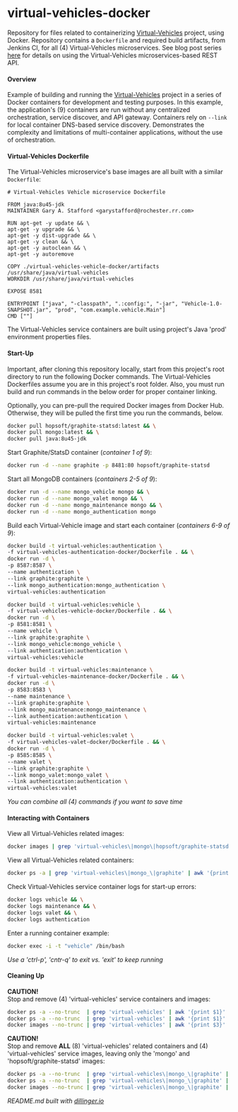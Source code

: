 # virtual-vehicles-docker
Repository for files related to containerizing [Virtual-Vehicles](https://github.com/garystafford/virtual-vehicles-demo) project, using Docker. Repository contains a ```Dockerfile``` and required build artifacts, from Jenkins CI, for all (4) Virtual-Vehicles microservices. See blog post series [here](http://wp.me/p1RD28-1pm) for details on using the Virtual-Vehicles microservices-based REST API.

#### Overview ####
Example of building and running the [Virtual-Vehicles](https://github.com/garystafford/virtual-vehicles-demo) project in a series of Docker containers for development and testing purposes. In this example, the application's (9) containers are run without any centralized orchestration, service discover, and API gateway. Containers rely on ```--link``` for local container DNS-based service discovery. Demonstrates the complexity and limitations of multi-container applications, without the use of orchestration.

#### Virtual-Vehicles Dockerfile ####
The Virtual-Vehicles microservice's base images are all built with a similar ```Dockerfile```:
```
# Virtual-Vehicles Vehicle microservice Dockerfile

FROM java:8u45-jdk
MAINTAINER Gary A. Stafford <garystafford@rochester.rr.com>

RUN apt-get -y update && \
apt-get -y upgrade && \
apt-get -y dist-upgrade && \
apt-get -y clean && \
apt-get -y autoclean && \
apt-get -y autoremove

COPY ./virtual-vehicles-vehicle-docker/artifacts /usr/share/java/virtual-vehicles
WORKDIR /usr/share/java/virtual-vehicles

EXPOSE 8581

ENTRYPOINT ["java", "-classpath", ".:config:", "-jar", "Vehicle-1.0-SNAPSHOT.jar", "prod", "com.example.vehicle.Main"]
CMD [""]
```
The Virtual-Vehicles service containers are built using project's Java 'prod' environment properties files. 

#### Start-Up ####
Important, after cloning this repository locally, start from this project's root directory to run the following Docker commands. The Virtual-Vehicles Dockerfiles assume you are in this project's root folder. Also, you must run build and run commands in the below order for proper container linking.  

Optionally, you can pre-pull the required Docker images from Docker Hub. Otherwise, they will be pulled the first time you run the commands, below.
```sh
docker pull hopsoft/graphite-statsd:latest && \
docker pull mongo:latest && \
docker pull java:8u45-jdk
```
Start Graphite/StatsD container (_container 1 of 9_):
```sh
docker run -d --name graphite -p 8481:80 hopsoft/graphite-statsd
```
Start all MongoDB containers (_containers 2-5 of 9_):
```sh
docker run -d --name mongo_vehicle mongo && \
docker run -d --name mongo_valet mongo && \
docker run -d --name mongo_maintenance mongo && \
docker run -d --name mongo_authentication mongo
```
Build each Virtual-Vehicle image and start each container (_containers 6-9 of 9_):
```sh
docker build -t virtual-vehicles:authentication \
-f virtual-vehicles-authentication-docker/Dockerfile . && \
docker run -d \
-p 8587:8587 \
--name authentication \
--link graphite:graphite \
--link mongo_authentication:mongo_authentication \
virtual-vehicles:authentication
```
```sh
docker build -t virtual-vehicles:vehicle \
-f virtual-vehicles-vehicle-docker/Dockerfile . && \
docker run -d \
-p 8581:8581 \
--name vehicle \
--link graphite:graphite \
--link mongo_vehicle:mongo_vehicle \
--link authentication:authentication \
virtual-vehicles:vehicle
```
```sh
docker build -t virtual-vehicles:maintenance \
-f virtual-vehicles-maintenance-docker/Dockerfile . && \
docker run -d \
-p 8583:8583 \
--name maintenance \
--link graphite:graphite \
--link mongo_maintenance:mongo_maintenance \
--link authentication:authentication \
virtual-vehicles:maintenance
```
```sh
docker build -t virtual-vehicles:valet \
-f virtual-vehicles-valet-docker/Dockerfile . && \
docker run -d \
-p 8585:8585 \
--name valet \
--link graphite:graphite \
--link mongo_valet:mongo_valet \
--link authentication:authentication \
virtual-vehicles:valet
```
_You can combine all (4) commands if you want to save time_

#### Interacting with Containers ####
View all Virtual-Vehicles related images:
```sh
docker images | grep 'virtual-vehicles\|mongo\|hopsoft/graphite-statsd' | awk '{print $0}'
```
View all Virtual-Vehicles related containers:
```sh
docker ps -a | grep 'virtual-vehicles\|mongo_\|graphite' | awk '{print $0}'
```
Check Virtual-Vehicles service container logs for start-up errors:
```sh
docker logs vehicle && \
docker logs maintenance && \
docker logs valet && \
docker logs authentication
```
Enter a running container example:
```sh
docker exec -i -t "vehicle" /bin/bash
```
_Use a 'ctrl-p', 'cntr-q' to exit vs. 'exit' to keep running_

#### Cleaning Up ####
__CAUTION!__  
Stop and remove (4) 'virtual-vehicles' service containers and images:
```sh
docker ps -a --no-trunc  | grep 'virtual-vehicles' | awk '{print $1}' | xargs -r --no-run-if-empty docker stop && \
docker ps -a --no-trunc  | grep 'virtual-vehicles' | awk '{print $1}' | xargs -r --no-run-if-empty docker rm && \
docker images --no-trunc | grep 'virtual-vehicles' | awk '{print $3}' | xargs -r --no-run-if-empty docker rmi
```
__CAUTION!__  
Stop and remove __ALL__ (8) 'virtual-vehicles' related containers and (4) 'virtual-vehicles' service images, leaving only the 'mongo' and 'hopsoft/graphite-statsd' images:
```sh
docker ps -a --no-trunc  | grep 'virtual-vehicles\|mongo_\|graphite' | awk '{print $1}' | xargs -r --no-run-if-empty docker stop && \
docker ps -a --no-trunc  | grep 'virtual-vehicles\|mongo_\|graphite' | awk '{print $1}' | xargs -r --no-run-if-empty docker rm && \
docker images --no-trunc | grep 'virtual-vehicles\|mongo_\|graphite' | awk '{print $3}' | xargs -r --no-run-if-empty docker rmi
```
  
_README.md built with [dillinger.io](dillinger.io)_